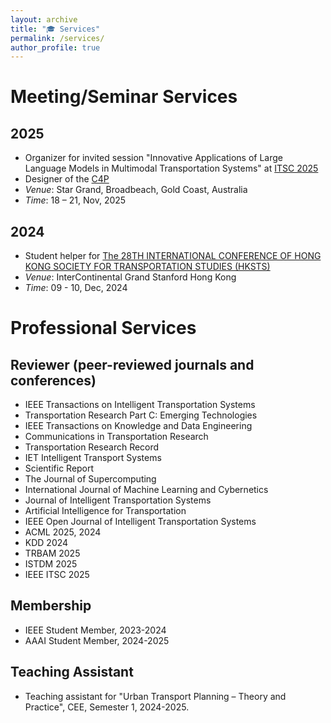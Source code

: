```yaml
---
layout: archive
title: "🎓 Services"
permalink: /services/
author_profile: true
---
```


# Meeting/Seminar Services

## 2025
- Organizer for invited session "Innovative Applications of Large Language Models in Multimodal Transportation Systems" at [ITSC 2025](https://ieee-itsc.org/2025/)
- Designer of the [C4P](../images/ITSC25-LLM4TR-C4P-Flyer-Final.pdf)
- *Venue*: Star Grand, Broadbeach, Gold Coast, Australia
- *Time*: 18 – 21, Nov, 2025
  
## 2024
- Student helper for [The 28TH INTERNATIONAL CONFERENCE OF HONG KONG SOCIETY FOR TRANSPORTATION STUDIES (HKSTS)](https://www.hksts.org/conf24b.htm)
- *Venue*: InterContinental Grand Stanford Hong Kong
- *Time*: 09 - 10, Dec, 2024

# Professional Services

## Reviewer (peer-reviewed journals and conferences)
- IEEE Transactions on Intelligent Transportation Systems
- Transportation Research Part C: Emerging Technologies
- IEEE Transactions on Knowledge and Data Engineering
- Communications in Transportation Research
- Transportation Research Record
- IET Intelligent Transport Systems
- Scientific Report
- The Journal of Supercomputing
- International Journal of Machine Learning and Cybernetics
- Journal of Intelligent Transportation Systems
- Artificial Intelligence for Transportation
- IEEE Open Journal of Intelligent Transportation Systems
- ACML 2025, 2024
- KDD 2024
- TRBAM 2025
- ISTDM 2025
- IEEE ITSC 2025

## Membership
- IEEE Student Member, 2023-2024
- AAAI Student Member, 2024-2025

## Teaching Assistant
- Teaching assistant for "Urban Transport Planning – Theory and Practice", CEE, Semester 1, 2024-2025.
